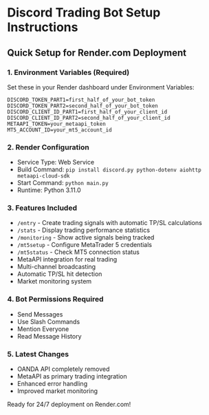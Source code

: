 # Discord Trading Bot Setup Instructions

## Quick Setup for Render.com Deployment

### 1. Environment Variables (Required)
Set these in your Render dashboard under Environment Variables:

```
DISCORD_TOKEN_PART1=first_half_of_your_bot_token
DISCORD_TOKEN_PART2=second_half_of_your_bot_token
DISCORD_CLIENT_ID_PART1=first_half_of_your_client_id
DISCORD_CLIENT_ID_PART2=second_half_of_your_client_id
METAAPI_TOKEN=your_metaapi_token
MT5_ACCOUNT_ID=your_mt5_account_id
```

### 2. Render Configuration
- Service Type: Web Service
- Build Command: `pip install discord.py python-dotenv aiohttp metaapi-cloud-sdk`
- Start Command: `python main.py`
- Runtime: Python 3.11.0

### 3. Features Included
- `/entry` - Create trading signals with automatic TP/SL calculations
- `/stats` - Display trading performance statistics
- `/monitoring` - Show active signals being tracked
- `/mt5setup` - Configure MetaTrader 5 credentials
- `/mt5status` - Check MT5 connection status
- MetaAPI integration for real trading
- Multi-channel broadcasting
- Automatic TP/SL hit detection
- Market monitoring system

### 4. Bot Permissions Required
- Send Messages
- Use Slash Commands
- Mention Everyone
- Read Message History

### 5. Latest Changes
- OANDA API completely removed
- MetaAPI as primary trading integration
- Enhanced error handling
- Improved market monitoring

Ready for 24/7 deployment on Render.com!